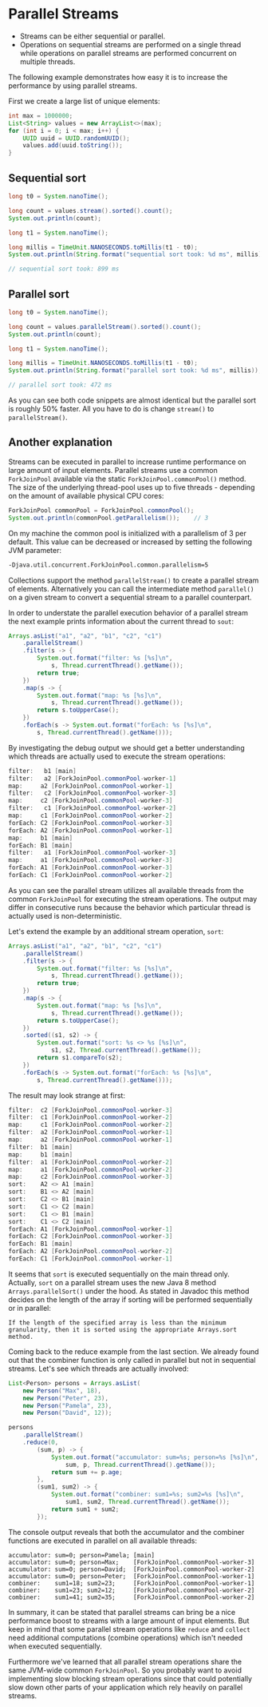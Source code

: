 # Parallel Streams

- Streams can be either sequential or parallel.
- Operations on sequential streams are performed on a single thread while operations on parallel streams are performed concurrent on multiple threads.

The following example demonstrates how easy it is to increase the performance by using parallel streams.

First we create a large list of unique elements:

```java
int max = 1000000;
List<String> values = new ArrayList<>(max);
for (int i = 0; i < max; i++) {
    UUID uuid = UUID.randomUUID();
    values.add(uuid.toString());
}
```

## Sequential sort

```java
long t0 = System.nanoTime();

long count = values.stream().sorted().count();
System.out.println(count);

long t1 = System.nanoTime();

long millis = TimeUnit.NANOSECONDS.toMillis(t1 - t0);
System.out.println(String.format("sequential sort took: %d ms", millis));

// sequential sort took: 899 ms
```

## Parallel sort

```java 
long t0 = System.nanoTime();

long count = values.parallelStream().sorted().count();
System.out.println(count);

long t1 = System.nanoTime();

long millis = TimeUnit.NANOSECONDS.toMillis(t1 - t0);
System.out.println(String.format("parallel sort took: %d ms", millis));

// parallel sort took: 472 ms
```

As you can see both code snippets are almost identical but the parallel sort is roughly 50% faster. All you have to do is change ```stream()``` to ```parallelStream()```.


## Another explanation

Streams can be executed in parallel to increase runtime performance on large amount of input elements. Parallel streams use a common ```ForkJoinPool``` available via the static ```ForkJoinPool.commonPool()``` method. The size of the underlying thread-pool uses up to five threads - depending on the amount of available physical CPU cores:

```java
ForkJoinPool commonPool = ForkJoinPool.commonPool();
System.out.println(commonPool.getParallelism());    // 3
```

On my machine the common pool is initialized with a parallelism of 3 per default. This value can be decreased or increased by setting the following JVM parameter:

```sh
-Djava.util.concurrent.ForkJoinPool.common.parallelism=5
```

Collections support the method ```parallelStream()``` to create a parallel stream of elements. Alternatively you can call the intermediate method ```parallel()``` on a given stream to convert a sequential stream to a parallel counterpart.

In order to understate the parallel execution behavior of a parallel stream the next example prints information about the current thread to ```sout```:

```java
Arrays.asList("a1", "a2", "b1", "c2", "c1")
    .parallelStream()
    .filter(s -> {
        System.out.format("filter: %s [%s]\n",
            s, Thread.currentThread().getName());
        return true;
    })
    .map(s -> {
        System.out.format("map: %s [%s]\n",
            s, Thread.currentThread().getName());
        return s.toUpperCase();
    })
    .forEach(s -> System.out.format("forEach: %s [%s]\n",
        s, Thread.currentThread().getName()));
```

By investigating the debug output we should get a better understanding which threads are actually used to execute the stream operations:

```java
filter:   b1 [main]
filter:   a2 [ForkJoinPool.commonPool-worker-1]
map:     a2 [ForkJoinPool.commonPool-worker-1]
filter:   c2 [ForkJoinPool.commonPool-worker-3]
map:     c2 [ForkJoinPool.commonPool-worker-3]
filter:   c1 [ForkJoinPool.commonPool-worker-2]
map:     c1 [ForkJoinPool.commonPool-worker-2]
forEach: C2 [ForkJoinPool.commonPool-worker-3]
forEach: A2 [ForkJoinPool.commonPool-worker-1]
map:     b1 [main]
forEach: B1 [main]
filter:   a1 [ForkJoinPool.commonPool-worker-3]
map:     a1 [ForkJoinPool.commonPool-worker-3]
forEach: A1 [ForkJoinPool.commonPool-worker-3]
forEach: C1 [ForkJoinPool.commonPool-worker-2]
```

As you can see the parallel stream utilizes all available threads from the common ```ForkJoinPool``` for executing the stream operations. The output may differ in consecutive runs because the behavior which particular thread is actually used is non-deterministic.

Let's extend the example by an additional stream operation, ```sort```:

```java
Arrays.asList("a1", "a2", "b1", "c2", "c1")
    .parallelStream()
    .filter(s -> {
        System.out.format("filter: %s [%s]\n",
            s, Thread.currentThread().getName());
        return true;
    })
    .map(s -> {
        System.out.format("map: %s [%s]\n",
            s, Thread.currentThread().getName());
        return s.toUpperCase();
    })
    .sorted((s1, s2) -> {
        System.out.format("sort: %s <> %s [%s]\n",
            s1, s2, Thread.currentThread().getName());
        return s1.compareTo(s2);
    })
    .forEach(s -> System.out.format("forEach: %s [%s]\n",
        s, Thread.currentThread().getName()));
```

The result may look strange at first:

```java
filter:  c2 [ForkJoinPool.commonPool-worker-3]
filter:  c1 [ForkJoinPool.commonPool-worker-2]
map:     c1 [ForkJoinPool.commonPool-worker-2]
filter:  a2 [ForkJoinPool.commonPool-worker-1]
map:     a2 [ForkJoinPool.commonPool-worker-1]
filter:  b1 [main]
map:     b1 [main]
filter:  a1 [ForkJoinPool.commonPool-worker-2]
map:     a1 [ForkJoinPool.commonPool-worker-2]
map:     c2 [ForkJoinPool.commonPool-worker-3]
sort:    A2 <> A1 [main]
sort:    B1 <> A2 [main]
sort:    C2 <> B1 [main]
sort:    C1 <> C2 [main]
sort:    C1 <> B1 [main]
sort:    C1 <> C2 [main]
forEach: A1 [ForkJoinPool.commonPool-worker-1]
forEach: C2 [ForkJoinPool.commonPool-worker-3]
forEach: B1 [main]
forEach: A2 [ForkJoinPool.commonPool-worker-2]
forEach: C1 [ForkJoinPool.commonPool-worker-1]
```
It seems that ```sort``` is executed sequentially on the main thread only. Actually, ```sort``` on a parallel stream uses the new Java 8 method ```Arrays.parallelSort()``` under the hood. As stated in Javadoc this method decides on the length of the array if sorting will be performed sequentially or in parallel:

```If the length of the specified array is less than the minimum granularity, then it is sorted using the appropriate Arrays.sort method.```

Coming back to the reduce example from the last section. We already found out that the combiner function is only called in parallel but not in sequential streams. Let's see which threads are actually involved:

```java
List<Person> persons = Arrays.asList(
    new Person("Max", 18),
    new Person("Peter", 23),
    new Person("Pamela", 23),
    new Person("David", 12));

persons
    .parallelStream()
    .reduce(0,
        (sum, p) -> {
            System.out.format("accumulator: sum=%s; person=%s [%s]\n",
                sum, p, Thread.currentThread().getName());
            return sum += p.age;
        },
        (sum1, sum2) -> {
            System.out.format("combiner: sum1=%s; sum2=%s [%s]\n",
                sum1, sum2, Thread.currentThread().getName());
            return sum1 + sum2;
        });
``` 

The console output reveals that both the accumulator and the combiner functions are executed in parallel on all available threads:

```
accumulator: sum=0; person=Pamela; [main]
accumulator: sum=0; person=Max;    [ForkJoinPool.commonPool-worker-3]
accumulator: sum=0; person=David;  [ForkJoinPool.commonPool-worker-2]
accumulator: sum=0; person=Peter;  [ForkJoinPool.commonPool-worker-1]
combiner:    sum1=18; sum2=23;     [ForkJoinPool.commonPool-worker-1]
combiner:    sum1=23; sum2=12;     [ForkJoinPool.commonPool-worker-2]
combiner:    sum1=41; sum2=35;     [ForkJoinPool.commonPool-worker-2]
``` 

In summary, it can be stated that parallel streams can bring be a nice performance boost to streams with a large amount of input elements. But keep in mind that some parallel stream operations like ```reduce``` and ```collect``` need additional computations (combine operations) which isn't needed when executed sequentially.

Furthermore we've learned that all parallel stream operations share the same JVM-wide common ```ForkJoinPool```. So you probably want to avoid implementing slow blocking stream operations since that could potentially slow down other parts of your application which rely heavily on parallel streams.